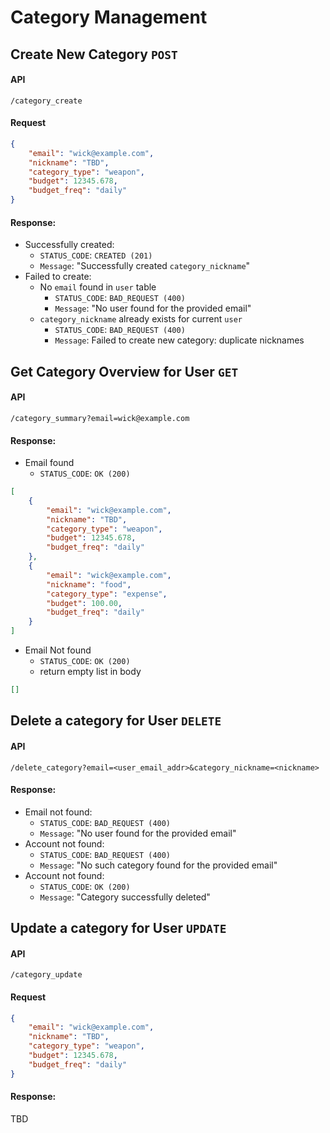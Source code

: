 # Category Management

## Create New Category `POST`
#### API
```
/category_create
```
#### Request
```json
{
    "email": "wick@example.com",
    "nickname": "TBD",
    "category_type": "weapon",
    "budget": 12345.678,
    "budget_freq": "daily"
}
```
#### Response:
- Successfully created: 
    - `STATUS_CODE`: `CREATED (201)` 
    - `Message`: "Successfully created `category_nickname`"
- Failed to create: 
    - No `email` found in `user` table
        - `STATUS_CODE`: `BAD_REQUEST (400)`
        - `Message`: "No user found for the provided email"
    - `category_nickname` already exists for current `user`
        - `STATUS_CODE`: `BAD_REQUEST (400)` 
        - `Message`: Failed to create new category: duplicate nicknames

## Get Category Overview for User `GET`
#### API
```
/category_summary?email=wick@example.com
```
#### Response:
- Email found
    - `STATUS_CODE`: `OK (200)`
```Json
[
    {
        "email": "wick@example.com",
        "nickname": "TBD",
        "category_type": "weapon",
        "budget": 12345.678,
        "budget_freq": "daily"
    },
    {
        "email": "wick@example.com",
        "nickname": "food",
        "category_type": "expense",
        "budget": 100.00,
        "budget_freq": "daily"
    }
]
```
- Email Not found
    - `STATUS_CODE`: `OK (200)`
    - return empty list in body
```json
[]
```

## Delete a category for User `DELETE`
#### API
```
/delete_category?email=<user_email_addr>&category_nickname=<nickname>
```
#### Response:
- Email not found:
    - `STATUS_CODE`: `BAD_REQUEST (400)`
    - `Message`: "No user found for the provided email"
- Account not found:
    - `STATUS_CODE`: `BAD_REQUEST (400)`
    - `Message`: "No such category found for the provided email"
- Account not found:
    - `STATUS_CODE`: `OK (200)`
    - `Message`: "Category successfully deleted"

## Update a category for User `UPDATE`
#### API
```
/category_update
```
#### Request
```json
{
    "email": "wick@example.com",
    "nickname": "TBD",
    "category_type": "weapon",
    "budget": 12345.678,
    "budget_freq": "daily"
}
```
#### Response:
TBD